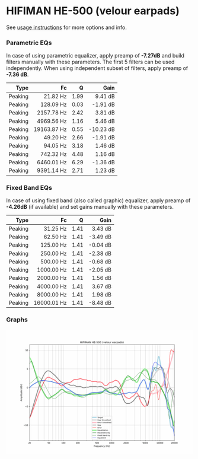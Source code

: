 # HIFIMAN HE-500 (velour earpads)
See [usage instructions](https://github.com/jaakkopasanen/AutoEq#usage) for more options and info.

### Parametric EQs
In case of using parametric equalizer, apply preamp of **-7.27dB** and build filters manually
with these parameters. The first 5 filters can be used independently.
When using independent subset of filters, apply preamp of **-7.36 dB**.

| Type    | Fc          |    Q | Gain      |
|--------:|------------:|-----:|----------:|
| Peaking | 21.82 Hz    | 1.99 | 9.41 dB   |
| Peaking | 128.09 Hz   | 0.03 | -1.91 dB  |
| Peaking | 2157.78 Hz  | 2.42 | 3.81 dB   |
| Peaking | 4969.56 Hz  | 1.16 | 5.46 dB   |
| Peaking | 19163.87 Hz | 0.55 | -10.23 dB |
| Peaking | 49.20 Hz    | 2.66 | -1.91 dB  |
| Peaking | 94.05 Hz    | 3.18 | 1.46 dB   |
| Peaking | 742.32 Hz   | 4.48 | 1.16 dB   |
| Peaking | 6460.01 Hz  | 6.29 | -1.36 dB  |
| Peaking | 9391.14 Hz  | 2.71 | 1.23 dB   |

### Fixed Band EQs
In case of using fixed band (also called graphic) equalizer, apply preamp of **-4.26dB**
(if available) and set gains manually with these parameters.

| Type    | Fc          |    Q | Gain     |
|--------:|------------:|-----:|---------:|
| Peaking | 31.25 Hz    | 1.41 | 3.43 dB  |
| Peaking | 62.50 Hz    | 1.41 | -3.49 dB |
| Peaking | 125.00 Hz   | 1.41 | -0.04 dB |
| Peaking | 250.00 Hz   | 1.41 | -2.38 dB |
| Peaking | 500.00 Hz   | 1.41 | -0.68 dB |
| Peaking | 1000.00 Hz  | 1.41 | -2.05 dB |
| Peaking | 2000.00 Hz  | 1.41 | 1.56 dB  |
| Peaking | 4000.00 Hz  | 1.41 | 3.67 dB  |
| Peaking | 8000.00 Hz  | 1.41 | 1.98 dB  |
| Peaking | 16000.01 Hz | 1.41 | -8.48 dB |

### Graphs
![](./HIFIMAN%20HE-500%20(velour%20earpads).png)